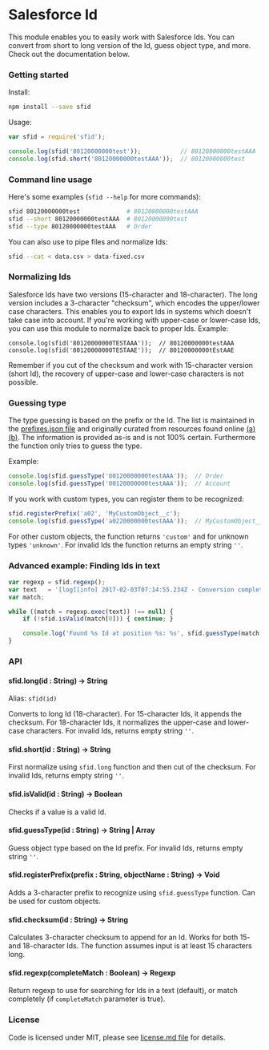# Salesforce Id

This module enables you to easily work with Salesforce Ids. You can convert from short to long version of the Id, guess object type, and more. Check out the documentation below.


### Getting started

Install:

```bash
npm install --save sfid
```

Usage:

```js
var sfid = require('sfid');

console.log(sfid('80120000000test'));           // 80120000000testAAA
console.log(sfid.short('80120000000testAAA'));  // 80120000000test
```


### Command line usage

Here's some examples (`sfid --help` for more commands):

```bash
sfid 80120000000test             # 80120000000testAAA
sfid --short 80120000000testAAA  # 80120000000test
sfid --type 80120000000testAAA   # Order
```

You can also use to pipe files and normalize Ids:

```bash
sfid --cat < data.csv > data-fixed.csv
```


### Normalizing Ids

Salesforce Ids have two versions (15-character and 18-character). The long version includes a 3-character "checksum", which encodes the upper/lower case characters. This enables you to export Ids in systems which doesn't take case into account. If you're working with upper-case or lower-case Ids, you can use this module to normalize back to proper Ids. Example:

```
console.log(sfid('80120000000TESTAAA'));  // 80120000000testAAA
console.log(sfid('80120000000TESTAAE'));  // 80120000000tEstAAE
```

Remember if you cut of the checksum and work with 15-character version (short Id), the recovery of upper-case and lower-case characters is not possible.


### Guessing type

The type guessing is based on the prefix or the Id. The list is maintained in the [prefixes.json file](prefixes.json) and originally curated from resources found online [(a)](http://salesforcedevelopersclub.blogspot.de/2013/07/salesforce-object-id-prefixes.html) [(b)](http://www.fishofprey.com/2011/09/obscure-salesforce-object-key-prefixes.html). The information is provided as-is and is not 100% certain. Furthermore the function only tries to guess the type.

Example:

```js
console.log(sfid.guessType('80120000000testAAA'));  // Order
console.log(sfid.guessType('00120000000testAAA'));  // Account
```

If you work with custom types, you can register them to be recognized:

```js
sfid.registerPrefix('a02', 'MyCustomObject__c');
console.log(sfid.guessType('a0220000000testAAA'));  // MyCustomObject__c
```

For other custom objects, the function returns `'custom'` and for unknown types `'unknown'`. For invalid Ids the function returns an empty string `''`.


### Advanced example: Finding Ids in text

```js
var regexp = sfid.regexp();
var text   = '[log][info] 2017-02-03T07:14:55.234Z - Conversion complete - account: 00120000000testAAA - contact: 00320000000testAAA - not an id: 80120000000testXYZ';
var match;

while ((match = regexp.exec(text)) !== null) {
    if (!sfid.isValid(match[0])) { continue; }

    console.log('Found %s Id at position %s: %s', sfid.guessType(match[0]), match.index, match[0]);
}
```


### API

#### sfid.long(id : String) -> String

Alias: `sfid(id)`

Converts to long Id (18-character). For 15-character Ids, it appends the checksum. For 18-character Ids, it normalizes the upper-case and lower-case characters. For invalid Ids, returns empty string `''`.

#### sfid.short(id : String) -> String

First normalize using `sfid.long` function and then cut of the checksum. For invalid Ids, returns empty string `''`.

#### sfid.isValid(id : String) -> Boolean

Checks if a value is a valid Id.

#### sfid.guessType(id : String) -> String | Array<String>

Guess object type based on the Id prefix. For invalid Ids, returns empty string `''`.

#### sfid.registerPrefix(prefix : String, objectName : String) -> Void

Adds a 3-character prefix to recognize using `sfid.guessType` function. Can be used for custom objects.

#### sfid.checksum(id : String) -> String

Calculates 3-character checksum to append for an Id. Works for both 15- and 18-character Ids. The function assumes input is at least 15 characters long.

#### sfid.regexp(completeMatch : Boolean) -> Regexp

Return regexp to use for searching for Ids in a text (default), or match completely (if `completeMatch` parameter is true).


### License

Code is licensed under MIT, please see [license.md file](license.md) for details.
